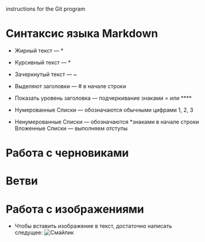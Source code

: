 instructions for the Git program



# Синтаксис языка Markdown
* Жирный текст — *

*  Курсивный текст — *

 * Зачеркнутый текст — ~

 * Выделяют заголовки — # в начале строки

* Показать уровень заголовка —
подчеркивание знаками = или ****

* Нумерованные Списки — обозначаются
обычными цифрами 1, 2, 3
* Ненумерованные Списки — обозначаются
*знаками в начале строки
 Вложенные Списки — выполняем отступы

# Работа с черновиками

# Ветви

# Работа с изображениями
* Чтобы вставить изображение в текст, достаточно написать следущее: 
    ![Смайлик](smiley.jpg)
